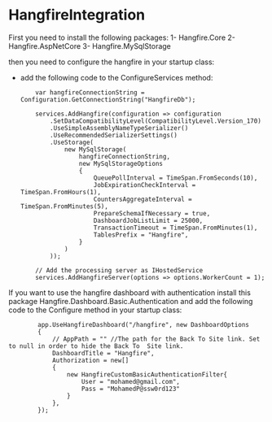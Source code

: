 # HangfireIntegration

First you need to install the following packages:
1- Hangfire.Core
2- Hangfire.AspNetCore
3- Hangfire.MySqlStorage

then you need to configure the hangfire in your startup class:
  - add the following code to the ConfigureServices method:
      
            var hangfireConnectionString = Configuration.GetConnectionString("HangfireDb");

            services.AddHangfire(configuration => configuration
                .SetDataCompatibilityLevel(CompatibilityLevel.Version_170)
                .UseSimpleAssemblyNameTypeSerializer()
                .UseRecommendedSerializerSettings()
                .UseStorage(
                    new MySqlStorage(
                        hangfireConnectionString,
                        new MySqlStorageOptions
                        {
                            QueuePollInterval = TimeSpan.FromSeconds(10),
                            JobExpirationCheckInterval = TimeSpan.FromHours(1),
                            CountersAggregateInterval = TimeSpan.FromMinutes(5),
                            PrepareSchemaIfNecessary = true,
                            DashboardJobListLimit = 25000,
                            TransactionTimeout = TimeSpan.FromMinutes(1),
                            TablesPrefix = "Hangfire",
                        }
                    )
                ));
                  
            // Add the processing server as IHostedService
            services.AddHangfireServer(options => options.WorkerCount = 1);
     
     
If you want to use the hangfire dashboard with authentication install this package Hangfire.Dashboard.Basic.Authentication
and add the following code to the Configure method in your startup class:

            app.UseHangfireDashboard("/hangfire", new DashboardOptions
            {
                // AppPath = "" //The path for the Back To Site link. Set to null in order to hide the Back To  Site link.
                DashboardTitle = "Hangfire",
                Authorization = new[]
                {
                    new HangfireCustomBasicAuthenticationFilter{
                        User = "mohamed@gmail.com",
                        Pass = "MohamedP@ssw0rd123"
                    }
                },
            });
